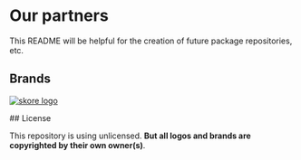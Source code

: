 # Our partners

This README will be helpful for the creation of future package repositories, etc.

## Brands

[![skore logo](https://getskore.com/logo.png)](https://getskore.com)

## License

This repository is using unlicensed. **But all logos and brands are copyrighted by their own owner(s)**.
